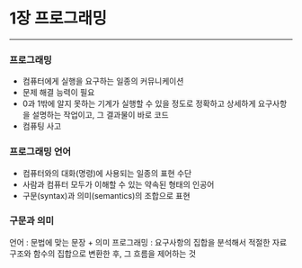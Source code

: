 # 1장 프로그래밍

---

### 프로그래밍

* 컴퓨터에게 실행을 요구하는 일종의 커뮤니케이션
* 문제 해결 능력이 필요
* 0과 1밖에 알지 못하는 기계가 실행할 수 있을 정도로 정확하고 상세하게 요구사항을 설명하는 작업이고, 그 결과물이 바로 코드
* 컴퓨팅 사고

### 프로그래밍 언어

* 컴퓨터와의 대화(명령)에 사용되는 일종의 표현 수단
* 사람과 컴퓨터 모두가 이해할 수 있는 약속된 형태의 인공어
* 구문(syntax)과 의미(semantics)의 조합으로 표현

### 구문과 의미

언어 : 문법에 맞는 문장 + 의미
프로그래밍 : 요구사항의 집합을 분석해서 적절한 자료구조와 함수의 집합으로 변환한 후, 그 흐름을 제어하는 것



